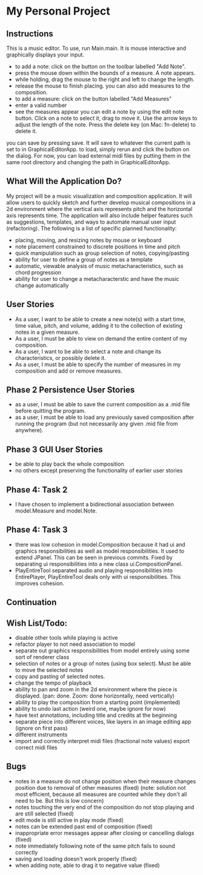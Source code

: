 # My Personal Project

## Instructions 
This is a music editor. To use, run Main.main. It is mouse interactive and graphically displays your input.
- to add a note: click on the button on the toolbar labelled "Add Note".
- press the mouse down within the bounds of a measure. A note appears.
- while holding, drag the mouse to the right and left to change the length.
- release the mouse to finish placing.
you can also add measures to the composition.
- to add a measure: click on the button labelled "Add Measures" 
- enter a valid number
- see the measures appear
you can edit a note by using the edit note button. Click on a note to select it, drag to move it. Use the arrow 
keys to adjust the length of the note. Press the delete key (on Mac: fn-delete) to delete it. 

you can save by pressing save. It will save to whatever the current path is set to in GraphicalEditorApp.
to load, simply rerun and click the button on the dialog. For now, you can load external midi files by putting them in the
same root directory and changing the path in GraphicalEditorApp.


## What Will the Application Do? 
My project will be a music visualization and composition application. 
It will allow users to quickly sketch and further develop musical compositions in a 2d environment 
where the vertical axis represents pitch and the horizontal axis represents time. 
The application will also include helper features such as suggestions, templates, 
and ways to automate manual user input (refactoring). 
The following is a list of specific planned functionality:
- placing, moving, and resizing notes by mouse or keyboard
- note placement constrained to discrete positions in time and pitch
- quick manipulation such as group selection of notes, copying/pasting
- ability for user to define a group of notes as a template
- automatic, viewable analysis of music metacharacteristics, such as chord progression
- ability for user to change a metacharacterstic and have the music change automatically



## User Stories
- As a user, I want to be able to create a new note(s) with a start time, time value, pitch, and volume, 
adding it to the collection of existing notes in a given measure.
- As a user, I must be able to view on demand the entire content of my composition.
- As a user, I want to be able to select a note and change its characteristics, or possibly delete it.
- As a user, I must be able to specify the number of measures in my composition and add or remove measures. 

## Phase 2 Persistence User Stories
- as a user, I must be able to save the current composition as a .mid file before quitting the program.
- as a user, I must be able to load any previously saved composition after running the program (but not necessarily
any given .mid file from anywhere).

## Phase 3 GUI User Stories
- be able to play back the whole composition
- no others except preserving the functionality of earlier user stories


## Phase 4: Task 2
- I have chosen to implement a bidirectional association between model.Measure and model.Note. 

## Phase 4: Task 3
- there was low cohesion in model.Composition because it had ui and graphics responsibilities as well
 as model responsibilities. It used to extend JPanel. This can be seen in previous commits. Fixed by separating ui
 responsibilities into a new class ui.CompositionPanel. 
-  PlayEntireTool separated audio and playing responsibilities into EntirePlayer, PlayEntireTool deals only with ui 
responsibilities. This improves cohesion.

## Continuation

## Wish List/Todo: 
- disable other tools while playing is active
- refactor player to not need association to model
- separate out graphics responsibilities from model entirely using some sort of renderer class
- selection of notes or a group of notes (using box select). Must be able to move the selected notes
- copy and pasting of selected notes.
- change the tempo of playback
- ability to pan and zoom in the 2d environment where the piece is displayed. (pan: done. Zoom: done horizontally, need vertically)
- ability to play the composition from a starting point (implemented)
- ability to undo last action (weird one, maybe ignore for now)
- have text annotations, including title and credits at the beginning
- separate piece into different voices, like layers in an image editing app (ignore on first pass)
- different instruments
- import and correctly interpret midi files (fractional note values) export correct midi files

## Bugs

- notes in a measure do not change position when their measure changes position due to removal of other measures (fixed)
(note: solution not most efficient, because all measures are counted while they don't all need to be. But this is low concern)
- notes touching the very end of the composition do not stop playing and are still selected (fixed)
- edit mode is still active in play mode (fixed)
- notes can be extended past end of composition (fixed)
- inappropriate error messages appear after closing or cancelling dialogs (fixed)
- note immediately following note of the same pitch fails to sound correctly
- saving and loading doesn't work properly (fixed)
- when adding note, able to drag it to negative value (fixed)



